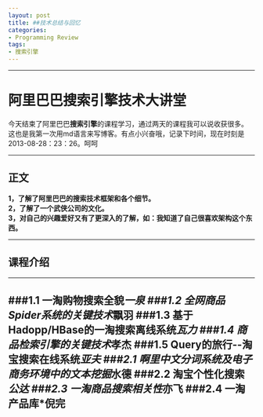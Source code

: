 ```yaml
---
layout: post
title: ##技术总结与回忆
categories:
- Programming Review
tags:
- 搜索引擎
---
```

---------
阿里巴巴搜索引擎技术大讲堂
=====================


 今天结束了阿里巴巴**搜索引擎**的课程学习，通过两天的课程我可以说收获很多。 这也是我第一次用md语言来写博客。有点小兴奋哦，记录下时间，现在时刻是2013-08-28：23：26。呵呵

----------
正文
---------
 **1，了解了阿里巴巴的搜索技术框架和各个细节。  
2，了解了一个武侠公司的文化。  
   3，对自己的兴趣爱好又有了更深入的了解，如：我知道了自己很喜欢架构这个东西。**

----------


课程介绍
---------

----------

###1.1 一淘购物搜索全貌*一泉
###1.2 全网商品Spider系统的关键技术*飘羽
###1.3 基于Hadopp/HBase的一淘搜索离线系统*瓦力
###1.4 商品检索引擎的关键技术*孝杰
###1.5 Query的旅行--淘宝搜索在线系统*亚夫
###2.1 啊里中文分词系统及电子商务环境中的文本挖掘*水德
###2.2 淘宝个性化搜索*公达
###2.3 一淘商品搜索相关性*亦飞
###2.4 一淘产品库*倪完
---------------
